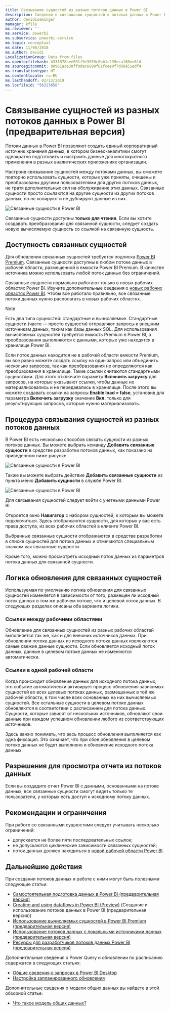 ```yaml
---
title: Связывание сущностей из разных потоков данных в Power BI
description: Сведения о связывании сущностей в потоках данных в Power BI
author: davidiseminger
manager: kfile
ms.reviewer: ''
ms.service: powerbi
ms.subservice: powerbi-service
ms.topic: conceptual
ms.date: 11/06/2018
ms.author: davidi
LocalizationGroup: Data from files
ms.openlocfilehash: 4331878aee591f9e3939c0bb1c239eca160ee61d
ms.sourcegitcommit: 80961ace38ff9dac6699f81fcee0f7d88a51edf4
ms.translationtype: HT
ms.contentlocale: ru-RU
ms.lasthandoff: 02/13/2019
ms.locfileid: "56223658"
---
```

# <a name="link-entities-between-dataflows-in-power-bi-preview"></a>Связывание сущностей из разных потоков данных в Power BI (предварительная версия)

Потоки данных в Power BI позволяют создать единый корпоративный источник хранения данных, в котором бизнес-аналитики смогут однократно подготовить и настроить данные для многократного применения в разных аналитических приложениях организации. 

Настроив связывание сущностей между потоками данных, вы сможете повторно использовать сущности, которые уже приняты, очищены и преобразованы другими пользователями для других потоков данных, не тратя дополнительных сил на обслуживание этих данных. Связанные сущности просто ссылаются на другие сущности из других потоков данных, но *не* копируют и не дублируют данные из них.

![Связанные сущности в Power BI](media/service-dataflows-linked-entities/linked-entities_00.png)

Связанные сущности доступны **только для чтения**. Если вы хотите создавать преобразования для связанной сущности, следует создать новую вычисляемую сущность со ссылкой на связанную сущность.

## <a name="linked-entity-availability"></a>Доступность связанных сущностей

Для обновления связанных сущностей требуется подписка [Power BI Premium](service-premium.md). Связанные сущности доступны в любом потоке данных в рабочей области, размещенной в емкости Power BI Premium. В качестве источника можно использовать любой поток данных без ограничений.

Связанные сущности нормально работают только в новых рабочих областях Power BI. Изучите дополнительные сведения о [новых рабочих областях Power BI](service-create-the-new-workspaces.md). Чтобы все работало правильно, все связанные потоки данных нужно располагать в новых рабочих областях.

> [!NOTE]
> Есть два типа сущностей: стандартные и вычисляемые. Стандартные сущности (часто — просто сущности) отправляют запросы к внешним источникам данных, таким как базы данных SQL. Для использования вычисляемых сущностей требуется емкость Premium в Power BI, а преобразования выполняются с данными, которые уже находятся в хранилище Power BI. 
>
>Если поток данных находится не в рабочей области емкости Premium, вы все равно можете создать ссылку на один запрос или объединить несколько запросов, так как преобразования не определяются как преобразования в хранилище. Такие ссылки считаются стандартными сущностями. Для этого отключите параметр **Включить загрузку** для запросов, на которые указывают ссылки, чтобы данные не материализовались и не передавались в хранилище. После этого вы можете создавать ссылки на запросы **Enable load = false**, установив для параметра **Включить загрузку** значение **Вкл.** только для результирующих запросов, которые нужно материализовать.


## <a name="how-to-link-entities-between-dataflows"></a>Процедура связывания сущностей из разных потоков данных

В Power BI есть несколько способов связать сущности из разных потоков данных. Вы можете выбрать команду **Добавить связанные сущности** в средстве разработки потоков данных, как показано на приведенном ниже рисунке. 

![Связанные сущности в Power BI](media/service-dataflows-linked-entities/linked-entities_00.png)

Также вы можете выбрать действие **Добавить связанные сущности** из пункта меню **Добавить сущности** в службе Power BI.

![Связанные сущности в Power BI](media/service-dataflows-linked-entities/linked-entities_01.png)

Для связывания сущностей следует войти с учетными данными Power BI.

Откроется окно **Навигатор** с набором сущностей, к которым вы можете подключиться. Здесь отображаются сущности, для которых у вас есть права доступа, из всех рабочих областей в клиенте Power BI. 

Выбранные связанные сущности отображаются в средстве разработки в списке сущностей для потока данных и отмечаются специальным значком как связанные сущности.

Кроме того, можно просмотреть исходный поток данных из параметров потока данных для связанной сущности.

## <a name="refresh-logic-of-linked-entities"></a>Логика обновления для связанных сущностей
Используемая по умолчанию логика обновления для связанных сущностей изменяется в зависимости от того, размещен ли исходный поток данных в том же рабочем потоке, что и целевой поток данных. В следующих разделах описаны оба варианта логики.

### <a name="links-between-workspaces"></a>Ссылки между рабочими областями

Обновление для связанных сущностей из разных рабочих областей выполняется так же, как и для внешних источников данных. При обновлении потока данных из исходного потока данных извлекаются самые свежие данные сущности. Если обновляется исходный поток данных, данные в целевом потоке данных не изменяются автоматически.

### <a name="links-in-the-same-workspace"></a>Ссылки в одной рабочей области

Когда происходит обновление данных для исходного потока данных, это событие автоматически активирует процесс обновления зависимых сущностей во всех целевых потоках данных, размещенных в той же рабочей области, в том числе всех основанных на них вычисляемых сущностей. Все остальные сущности в целевом потоке данных обновляются в соответствии с расписанием для потока данных. Сущности, которые зависят от нескольких источников, обновляют свои данные при каждом успешном обновлении любого из соответствующих источников.

Здесь важно понимать, что весь процесс обновления выполняется как одна фиксация. Это означает, что при сбое обновления в целевом потоке данных не будет выполнено и обновление исходного потока данных.

## <a name="permissions-when-viewing-reports-from-dataflows"></a>Разрешения для просмотра отчета из потоков данных

Если вы создадите отчет Power BI с данными, основанными на потоке данных, все связанные сущности смогут видеть только те пользователи, у которых есть доступ к исходному потоку данных.

## <a name="limitations-and-considerations"></a>Рекомендации и ограничения

При работе со связанными сущностями следует учитывать несколько ограничений:

* допускается не более пяти последовательных ссылок;
* не допускаются циклические зависимости связанных сущностей;
* поток данных должен находиться в [новой рабочей области Power BI](service-create-the-new-workspaces.md).


## <a name="next-steps"></a>Дальнейшие действия

При создании потоков данных и работе с ними могут быть полезными следующие статьи: 

* [Самостоятельная подготовка данных в Power BI (предварительная версия)](service-dataflows-overview.md)
* [Creating and using dataflows in Power BI (Preview)](service-dataflows-create-use.md) (Создание и использование потоков данных в Power BI (предварительная версия))
* [Использование вычисляемых сущностей в Power BI Premium (предварительная версия)](service-dataflows-computed-entities-premium.md)
* [Использование потоков данных с локальными источниками данных (предварительная версия)](service-dataflows-on-premises-gateways.md)
* [Ресурсы для разработчиков потоков данных Power BI (предварительная версия)](service-dataflows-developer-resources.md)

Дополнительные сведения о Power Query и обновлении по расписанию содержатся в следующих статьях:
* [Общие сведения о запросах в Power BI Desktop](desktop-query-overview.md)
* [Настройка запланированного обновления](refresh-scheduled-refresh.md)

Дополнительные сведения о модели общих данных вы найдете в этой обзорной статье:
* [Что такое модель общих данных?](https://docs.microsoft.com/powerapps/common-data-model/overview)

